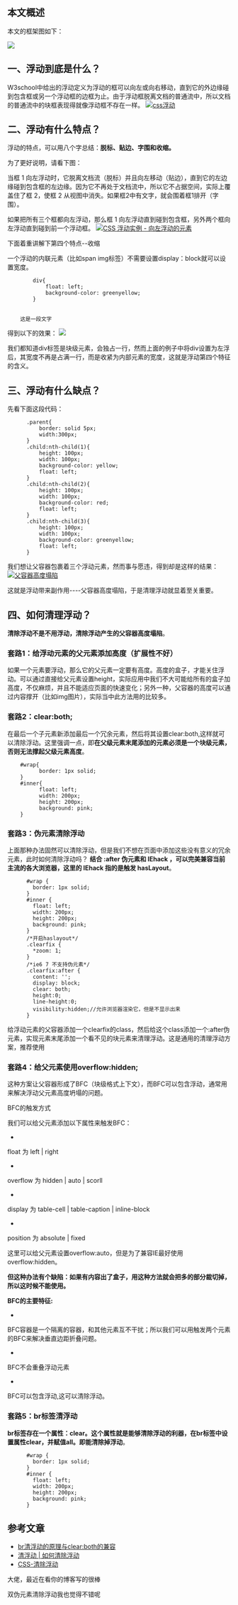 ## 本文概述

本文的框架图如下：

[![](https://camo.githubusercontent.com/4a594882de0f7869985710474985cd6f22b179d4/68747470733a2f2f757365722d676f6c642d63646e2e786974752e696f2f323031382f31312f392f313636663764333166313136326639633f773d38383926683d35353726663d706e6726733d3733383235)](https://camo.githubusercontent.com/4a594882de0f7869985710474985cd6f22b179d4/68747470733a2f2f757365722d676f6c642d63646e2e786974752e696f2f323031382f31312f392f313636663764333166313136326639633f773d38383926683d35353726663d706e6726733d3733383235)

## 一、浮动到底是什么？

W3school中给出的浮动定义为浮动的框可以向左或向右移动，直到它的外边缘碰到包含框或另一个浮动框的边框为止。由于浮动框脱离文档的普通流中，所以文档的普通流中的块框表现得就像浮动框不存在一样。
[![css浮动](https://camo.githubusercontent.com/d23a661bb834472f04f4eb5d81f1818ffefe1106/68747470733a2f2f757365722d676f6c642d63646e2e786974752e696f2f323031382f392f342f313635613532323131313662363536643f773d39333826683d31373726663d706e6726733d3339333839)](https://camo.githubusercontent.com/d23a661bb834472f04f4eb5d81f1818ffefe1106/68747470733a2f2f757365722d676f6c642d63646e2e786974752e696f2f323031382f392f342f313635613532323131313662363536643f773d39333826683d31373726663d706e6726733d3339333839)

## 二、浮动有什么特点？

浮动的特点，可以用八个字总结：**脱标、贴边、字围和收缩。**

为了更好说明，请看下图：

当框 1 向左浮动时，它脱离文档流（脱标）并且向左移动（贴边），直到它的左边缘碰到包含框的左边缘。因为它不再处于文档流中，所以它不占据空间，实际上覆盖住了框 2，使框 2 从视图中消失。如果框2中有文字，就会围着框1排开（字围）。

如果把所有三个框都向左浮动，那么框 1 向左浮动直到碰到包含框，另外两个框向左浮动直到碰到前一个浮动框。
[![CSS 浮动实例 - 向左浮动的元素](https://camo.githubusercontent.com/107c0db8b5e4389d3757f78bf11874f8af08f892/68747470733a2f2f757365722d676f6c642d63646e2e786974752e696f2f323031382f392f342f313635613532323131313631333263663f773d35323626683d32333326663d67696626733d34393033)](https://camo.githubusercontent.com/107c0db8b5e4389d3757f78bf11874f8af08f892/68747470733a2f2f757365722d676f6c642d63646e2e786974752e696f2f323031382f392f342f313635613532323131313631333263663f773d35323626683d32333326663d67696626733d34393033)

下面着重讲解下第四个特点--收缩

一个浮动的内联元素（比如span  img标签）不需要设置display：block就可以设置宽度。

    
            div{
                float: left;
                background-color: greenyellow;
            }
        
    
        这是一段文字
    
    

得到以下的效果：
[![](https://camo.githubusercontent.com/5f830e9a6c576e5357673c0c9d0d7c0937551393/68747470733a2f2f757365722d676f6c642d63646e2e786974752e696f2f323031382f392f342f313635613532323131313930366239633f773d39363026683d353126663d706e6726733d373536)](https://camo.githubusercontent.com/5f830e9a6c576e5357673c0c9d0d7c0937551393/68747470733a2f2f757365722d676f6c642d63646e2e786974752e696f2f323031382f392f342f313635613532323131313930366239633f773d39363026683d353126663d706e6726733d373536)

我们都知道div标签是块级元素，会独占一行，然而上面的例子中将div设置为左浮后，其宽度不再是占满一行，而是收紧为内部元素的宽度，这就是浮动第四个特征的含义。

## 三、浮动有什么缺点？

先看下面这段代码：

    
          .parent{
              border: solid 5px;
              width:300px;
          }
          .child:nth-child(1){
              height: 100px;
              width: 100px;
              background-color: yellow;
              float: left;
          }
          .child:nth-child(2){
              height: 100px;
              width: 100px;
              background-color: red;
              float: left;
          }
          .child:nth-child(3){
              height: 100px;
              width: 100px;
              background-color: greenyellow;
              float: left;
          }
        

我们想让父容器包裹着三个浮动元素，然而事与愿违，得到却是这样的结果：
[![父容器高度塌陷](https://camo.githubusercontent.com/39cae3007a77eb5204d668238d14779128f4e182/68747470733a2f2f757365722d676f6c642d63646e2e786974752e696f2f323031382f392f342f313635613532323131313535323634613f773d33323626683d31313726663d706e6726733d333236)](https://camo.githubusercontent.com/39cae3007a77eb5204d668238d14779128f4e182/68747470733a2f2f757365722d676f6c642d63646e2e786974752e696f2f323031382f392f342f313635613532323131313535323634613f773d33323626683d31313726663d706e6726733d333236)

这就是浮动带来副作用----父容器高度塌陷，于是清理浮动就显着至关重要。

## 四、如何清理浮动？

**清除浮动不是不用浮动，清除浮动产生的父容器高度塌陷**。

### 套路1：给浮动元素的父元素添加高度（扩展性不好）

如果一个元素要浮动，那么它的父元素一定要有高度。高度的盒子，才能关住浮动。可以通过直接给父元素设置height，实际应用中我们不大可能给所有的盒子加高度，不仅麻烦，并且不能适应页面的快速变化；另外一种，父容器的高度可以通过内容撑开（比如img图片），实际当中此方法用的比较多。

### 套路2：clear:both;

在最后一个子元素新添加最后一个冗余元素，然后将其设置clear:both,这样就可以清除浮动。这里强调一点，即**在父级元素末尾添加的元素必须是一个块级元素，否则无法撑起父级元素高度**。

    	#wrap{
    	      border: 1px solid;
    	}
    	#inner{
    	      float: left;
    	      width: 200px;
    	      height: 200px;
    	      background: pink;
    	}
    

### 套路3：伪元素清除浮动

上面那种办法固然可以清除浮动，但是我们不想在页面中添加这些没有意义的冗余元素，此时如何清除浮动吗？
**结合 :after 伪元素和 IEhack ，可以完美兼容当前主流的各大浏览器，这里的 IEhack 指的是触发 hasLayout**。

          #wrap {
            border: 1px solid;
          }
          #inner {
            float: left;
            width: 200px;
            height: 200px;
            background: pink;
          }
          /*开启haslayout*/
          .clearfix {
            *zoom: 1;
          }
          /*ie6 7 不支持伪元素*/
          .clearfix:after {
            content: '';
            display: block;
            clear: both;
            height:0;
            line-height:0;
            visibility:hidden;//允许浏览器渲染它，但是不显示出来
          }
    

给浮动元素的父容器添加一个clearfix的class，然后给这个class添加一个:after伪元素，实现元素末尾添加一个看不见的块元素来清理浮动。这是通用的清理浮动方案，推荐使用

### 套路4：给父元素使用overflow:hidden;

这种方案让父容器形成了BFC（块级格式上下文），而BFC可以包含浮动，通常用来解决浮动父元素高度坍塌的问题。

BFC的触发方式

我们可以给父元素添加以下属性来触发BFC：

- 
float 为 left | right

- 
overflow 为 hidden | auto | scorll

- 
display 为 table-cell | table-caption | inline-block

- 
position 为 absolute | fixed

这里可以给父元素设置overflow:auto，但是为了兼容IE最好使用overflow:hidden。

**但这种办法有个缺陷：如果有内容出了盒子，用这种方法就会把多的部分裁切掉，所以这时候不能使用。**

**BFC的主要特征:**

- 
BFC容器是一个隔离的容器，和其他元素互不干扰；所以我们可以用触发两个元素的BFC来解决垂直边距折叠问题。

- 
BFC不会重叠浮动元素

- 
BFC可以包含浮动,这可以清除浮动。

### 套路5：br标签清浮动

**br标签存在一个属性：clear。这个属性就是能够清除浮动的利器，在br标签中设置属性clear，并赋值all。即能清除掉浮动**。

    
    
    
    

          #wrap {
            border: 1px solid;
          }
          #inner {
            float: left;
            width: 200px;
            height: 200px;
            background: pink;
          }
    

## 参考文章

- [br清浮动的原理与clear:both的兼容](https://www.h5course.com/a/20150503113.html)
- [清浮动 | 如何清除浮动](https://www.h5course.com/plus/view.php?aid=32)
- [CSS-清除浮动](https://segmentfault.com/a/1190000004865198)

大佬，最近在看你的博客写的很棒

双伪元素清除浮动我也觉得不错呢